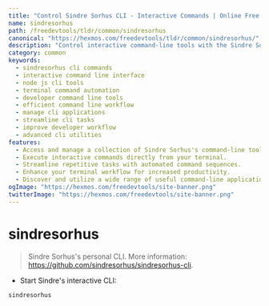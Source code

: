 ```yaml
---
title: "Control Sindre Sorhus CLI - Interactive Commands | Online Free DevTools by Hexmos"
name: sindresorhus
path: /freedevtools/tldr/common/sindresorhus
canonical: "https://hexmos.com/freedevtools/tldr/common/sindresorhus/"
description: "Control interactive command-line tools with the Sindre Sorhus CLI. Access numerous utilities and boost your terminal workflow. Free online tool, no registration required."
category: common
keywords:
  - sindresorhus cli commands
  - interactive command line interface
  - node js cli tools
  - terminal command automation
  - developer command line tools
  - efficient command line workflow
  - manage cli applications
  - streamline cli tasks
  - improve developer workflow
  - advanced cli utilities
features:
  - Access and manage a collection of Sindre Sorhus's command-line tools.
  - Execute interactive commands directly from your terminal.
  - Streamline repetitive tasks with automated command sequences.
  - Enhance your terminal workflow for increased productivity.
  - Discover and utilize a wide range of useful command-line applications.
ogImage: "https://hexmos.com/freedevtools/site-banner.png"
twitterImage: "https://hexmos.com/freedevtools/site-banner.png"
---
```


# sindresorhus

> Sindre Sorhus's personal CLI.
> More information: <https://github.com/sindresorhus/sindresorhus-cli>.

- Start Sindre's interactive CLI:

`sindresorhus`
